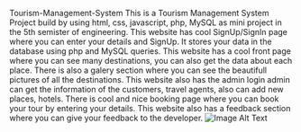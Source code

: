 Tourism-Management-System
This is a Tourism Management System Project build by using html, css, javascript, php, MySQL as mini project in the 5th semister of engineering. This website has cool SignUp/SignIn page where you can enter your details and SignUp. It stores your data in the database using php and MySQL queries. This website has a cool front page where you can see many destinations, you can also get the data about each place. There is also a galery section where you can see the beautifull pictures of all the destinations. This website also has the admin login admin can get the information of the customers, travel agents, also can add new places, hotels. There is cool and nice booking page where you can book your tour by entering your details. This website also has a feedback section where you can give your feedback to the developer.
![Image Alt Text]([relative_or_absolute_image_url](https://github.com/ansh-1102/Tourist-Management-System-/blob/main/img1.jpg)https://github.com/ansh-1102/Tourist-Management-System-/blob/main/img1.jpg)
